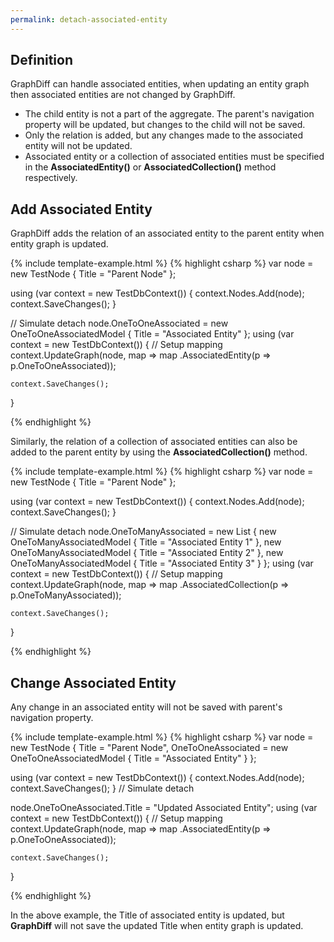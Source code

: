 ```yaml
---
permalink: detach-associated-entity
---
```


## Definition

GraphDiff can handle associated entities, when updating an entity graph then associated entities are not changed by GraphDiff.

 - The child entity is not a part of the aggregate. The parent's navigation property will be updated, but changes to the child will not be saved.
 - Only the relation is added, but any changes made to the associated entity will not be updated.
 - Associated entity or a collection of associated entities must be specified in the **AssociatedEntity()** or **AssociatedCollection()** method respectively.

## Add Associated Entity

GraphDiff adds the relation of an associated entity to the parent entity when entity graph is updated.

{% include template-example.html %} 
{% highlight csharp %}
var node = new TestNode { Title = "Parent Node" };

using (var context = new TestDbContext())
{
    context.Nodes.Add(node);
    context.SaveChanges();
}

// Simulate detach
node.OneToOneAssociated = new OneToOneAssociatedModel { Title = "Associated Entity" };
using (var context = new TestDbContext())
{
    // Setup mapping
    context.UpdateGraph(node, map => map
        .AssociatedEntity(p => p.OneToOneAssociated));

    context.SaveChanges();
}

{% endhighlight %}

Similarly, the relation of a collection of associated entities can also be added to the parent entity by using the **AssociatedCollection()** method.

{% include template-example.html %} 
{% highlight csharp %}
var node = new TestNode { Title = "Parent Node" };

using (var context = new TestDbContext())
{
    context.Nodes.Add(node);
    context.SaveChanges();
}

// Simulate detach
node.OneToManyAssociated = new List<OneToManyAssociatedModel>
{
    new OneToManyAssociatedModel { Title = "Associated Entity 1" },
    new OneToManyAssociatedModel { Title = "Associated Entity 2" },
    new OneToManyAssociatedModel { Title = "Associated Entity 3" }
};
using (var context = new TestDbContext())
{
    // Setup mapping
    context.UpdateGraph(node, map => map
        .AssociatedCollection(p => p.OneToManyAssociated));

    context.SaveChanges();
}

{% endhighlight %}

## Change Associated Entity

Any change in an associated entity will not be saved with parent's navigation property. 

{% include template-example.html %} 
{% highlight csharp %}
var node = new TestNode
{
    Title = "Parent Node",
    OneToOneAssociated = new OneToOneAssociatedModel
    {
        Title = "Associated Entity"
    }
};

using (var context = new TestDbContext())
{
    context.Nodes.Add(node);
    context.SaveChanges();
} // Simulate detach

node.OneToOneAssociated.Title = "Updated Associated Entity";
using (var context = new TestDbContext())
{
    // Setup mapping
    context.UpdateGraph(node, map => map
        .AssociatedEntity(p => p.OneToOneAssociated));

    context.SaveChanges();
}

{% endhighlight %}

In the above example, the Title of associated entity is updated, but **GraphDiff** will not save the updated Title when entity graph is updated.
